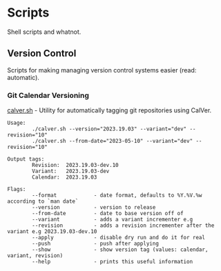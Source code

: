 # Scripts

Shell scripts and whatnot.

## Version Control

Scripts for making managing version control systems easier (read: automatic).

### Git Calendar Versioning

[calver.sh](./shell/calver.sh) - Utility for automatically tagging git repositories using CalVer.

```
Usage:
        ./calver.sh --version="2023.19.03" --variant="dev" --revision="10"
        ./calver.sh --from-date="2023-05-10" --variant="dev" --revision="10"
 
Output tags:
        Revision:  2023.19.03-dev.10
        Variant:   2023.19.03-dev
        Calendar:  2023.19.03
 
Flags:
        --format            - date format, defaults to %Y.%V.%w according to `man date`
        --version           - version to release
        --from-date         - date to base version off of
        --variant           - adds a variant incrementer e.g 
        --revision          - adds a revision incrementer after the variant e.g 2023.19.03-dev.10
        --apply             - disable dry run and do it for real
        --push              - push after applying
        --show              - show version tag (values: calendar, variant, revision)
        --help              - prints this useful information
```
